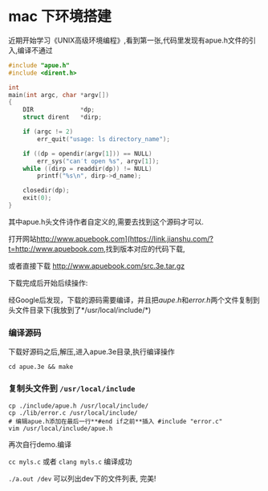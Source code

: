 # mac 下环境搭建

近期开始学习《UNIX高级环境编程》,看到第一张,代码里发现有apue.h文件的引入,编译不通过

```C
#include "apue.h"
#include <dirent.h>

int
main(int argc, char *argv[])
{
    DIR             *dp;
    struct dirent   *dirp;

    if (argc != 2)
        err_quit("usage: ls directory_name");

    if ((dp = opendir(argv[1])) == NULL)
        err_sys("can′t open %s", argv[1]);
    while ((dirp = readdir(dp)) != NULL)
        printf("%s\n", dirp->d_name);

    closedir(dp);
    exit(0);
}
```

其中apue.h头文件诗作者自定义的,需要去找到这个源码才可以.

打开网站<http://www.apuebook.com](https://link.jianshu.com/?t=http://www.apuebook.com>,找到版本对应的代码下载,

或者直接下载 <http://www.apuebook.com/src.3e.tar.gz>

下载完成后开始后续操作:

经Google后发现，下载的源码需要编译，并且把*aupe.h*和*error.h*两个文件复制到头文件目录下(我放到了*/usr/local/include/*)

### 编译源码

下载好源码之后,解压,进入apue.3e目录,执行编译操作

```shell
cd apue.3e && make
```



### 复制头文件到 `/usr/local/include`

```shell
cp ./include/apue.h /usr/local/include/
cp ./lib/error.c /usr/local/include/
# 编辑apue.h添加在最后一行**#end if之前**插入 #include "error.c"
vim /usr/local/include/apue.h

```

再次自行demo.编译

`cc myls.c` 或者 `clang myls.c` 编译成功

`./a.out /dev` 可以列出dev下的文件列表, 完美!

